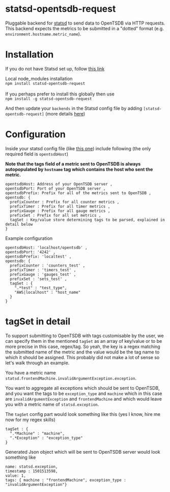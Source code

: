 # statsd-opentsdb-request
Pluggable backend for [statsd](https://github.com/etsy/statsd) to send data to OpenTSDB via HTTP requests.
This backend expects the metrics to be submitted in a "dotted" format (e.g. `environment.hostname.metric_name`).

# Installation
If you do not have Statsd set up, follow [this link](https://github.com/etsy/statsd#installation-and-configuration)

Local node_modules installation\
`npm install statsd-opentsdb-request`\
\
If you perhaps prefer to install this globally then use\
`npm install -g statsd-opentsdb-request`

And then update your `backends` in the Statsd config file by adding `[statsd-opentsdb-request]` (more details [here](https://github.com/etsy/statsd/blob/master/docs/backend.md))

# Configuration
Inside your statsd config file (like [this one](https://github.com/etsy/statsd/blob/master/exampleConfig.js)) include following (the only required field is `opentsdbHost`)

**Note that the tags field of a metric sent to OpenTSDB is always autopopulated by `hostname` tag which contains the host who sent the metric.**

```
opentsdbHost: Address of your OpenTSDB server ,
opentsdbPort: Port of your OpenTSDB server ,
opentsdbPrefix: Prefix for all of the metrics sent to OpenTSDB ,
opentsdb: {
  prefixCounter : Prefix for all counter metrics ,
  prefixTimer : Prefix for all timer metrics ,
  prefixGauge : Prefix for all gauge metrics ,
  prefixSet : Prefix for all set metrics ,
  tagSet : Key/value store determining tags to be parsed, explained in detail below
}
```

Example configuration
```
opentsdbHost: 'localhost/opentsdb' ,
opentsdbPort: '4242' ,
opentsdbPrefix: 'localtest' ,
opentsdb: {
  prefixCounter : 'counters_test' ,
  prefixTimer : 'timers_test' ,
  prefixGauge : 'gauges_test' ,
  prefixSet : 'sets_test' ,
  tagSet : {
    ".*test" : "test_type",
    "AWS|localhost" : "host_name"
  }
}
```

# tagSet in detail
To support submitting to OpenTSDB with tags customisable by the user, we can specify them in the mentioned `tagSet` as an array of key/value or to be more precise in this case, regex/tag. So yeah, the key is a regex matching the submitted name of the metric and the value would be the tag name to which it should be assigned. This probably did not make a lot of sense so let's walk through an example.

You have a metric name `statsd.frontendMachine.invalidArgumentException.exception`.

You want to aggregate all exceptions which should be sent to OpenTSDB, and you want the tags to be `exception_type` and `machine` which in this case are `invalidArgumentException` and `frontendMachine` and which would leave you with a metric name of `statsd.exception`. 

The `tagSet` config part would look something like this (yes I know, hire me now for my regex skills)
```
tagSet : {
  ".*Machine" : "machine",
  ".*Exception" : "exception_type"
}
```
 
Generated Json object which will be sent to OpenTSDB server would look something like
```
name: statsd.exception,
timestamp : 1501513598,
value: 1,
tags: { machine : "frontendMachine", exception_type : "invalidArgumentException"}
```
